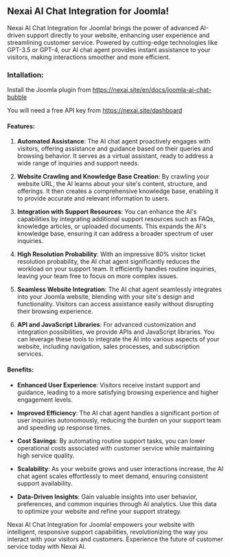 ## Nexai AI Chat Integration for Joomla!

Nexai AI Chat Integration for Joomla! brings the power of advanced AI-driven support directly to your website, enhancing user experience and streamlining customer service. Powered by cutting-edge technologies like GPT-3.5 or GPT-4, our AI chat agent provides instant assistance to your visitors, making interactions smoother and more efficient.

### Intallation:

Install the Joomla plugin from https://nexai.site/en/docs/joomla-ai-chat-bubble

You will need a free API key from https://nexai.site/dashboard


#### Features:

1. **Automated Assistance**: The AI chat agent proactively engages with visitors, offering assistance and guidance based on their queries and browsing behavior. It serves as a virtual assistant, ready to address a wide range of inquiries and support needs.

2. **Website Crawling and Knowledge Base Creation**: By crawling your website URL, the AI learns about your site's content, structure, and offerings. It then creates a comprehensive knowledge base, enabling it to provide accurate and relevant information to users.

3. **Integration with Support Resources**: You can enhance the AI's capabilities by integrating additional support resources such as FAQs, knowledge articles, or uploaded documents. This expands the AI's knowledge base, ensuring it can address a broader spectrum of user inquiries.

4. **High Resolution Probability**: With an impressive 80% visitor ticket resolution probability, the AI chat agent significantly reduces the workload on your support team. It efficiently handles routine inquiries, leaving your team free to focus on more complex issues.

5. **Seamless Website Integration**: The AI chat agent seamlessly integrates into your Joomla website, blending with your site's design and functionality. Visitors can access assistance easily without disrupting their browsing experience.

6. **API and JavaScript Libraries**: For advanced customization and integration possibilities, we provide APIs and JavaScript libraries. You can leverage these tools to integrate the AI into various aspects of your website, including navigation, sales processes, and subscription services.

#### Benefits:

- **Enhanced User Experience**: Visitors receive instant support and guidance, leading to a more satisfying browsing experience and higher engagement levels.
  
- **Improved Efficiency**: The AI chat agent handles a significant portion of user inquiries autonomously, reducing the burden on your support team and speeding up response times.

- **Cost Savings**: By automating routine support tasks, you can lower operational costs associated with customer service while maintaining high service quality.

- **Scalability**: As your website grows and user interactions increase, the AI chat agent scales effortlessly to meet demand, ensuring consistent support availability.

- **Data-Driven Insights**: Gain valuable insights into user behavior, preferences, and common inquiries through AI analytics. Use this data to optimize your website and refine your support strategy.

Nexai AI Chat Integration for Joomla! empowers your website with intelligent, responsive support capabilities, revolutionizing the way you interact with your visitors and customers. Experience the future of customer service today with Nexai AI.
